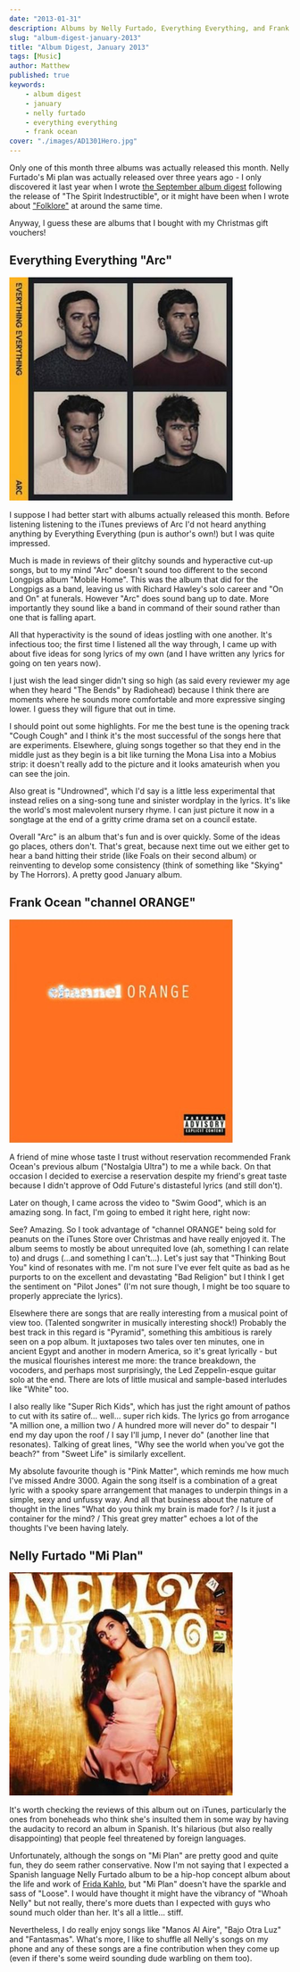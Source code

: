 ```yaml
---
date: "2013-01-31"
description: Albums by Nelly Furtado, Everything Everything, and Frank Ocean.
slug: "album-digest-january-2013" 
title: "Album Digest, January 2013"
tags: [Music]
author: Matthew
published: true
keywords:
    - album digest
    - january
    - nelly furtado
    - everything everything
    - frank ocean
cover: "./images/AD1301Hero.jpg"
---
```


Only one of this month three albums was actually released this month. Nelly Furtado's Mi plan was actually released over three years ago - I only discovered it last year when I wrote [the September album digest](album-digest-september-2012) following the release of "The Spirit Indestructible", or it might have been when I wrote about ["Folklore"](uc20) at around the same time.

Anyway, I guess these are albums that I bought with my Christmas gift vouchers!

## Everything Everything "Arc"

<div class="align-left album-cover"><img src="./images/everything-everything-arc.jpg"></div>

I suppose I had better start with albums actually released this month. Before listening listening to the iTunes previews of Arc I'd not heard anything anything by Everything Everything (pun is author's own!) but I was quite impressed.

Much is made in reviews of their glitchy sounds and hyperactive cut-up songs, but to my mind "Arc" doesn't sound too different to the second Longpigs album "Mobile Home". This was the album that did for the Longpigs as a band, leaving us with Richard Hawley's solo career and "On and On" at funerals. However "Arc" does sound bang up to date. More importantly they sound like a band in command of their sound rather than one that is falling apart.

All that hyperactivity is the sound of ideas jostling with one another. It's infectious too; the first time I listened all the way through, I came up with about five ideas for song lyrics of my own (and I have written any lyrics for going on ten years now).

I just wish the lead singer didn't sing so high (as said every reviewer my age when they heard "The Bends" by Radiohead) because I think there are moments where he sounds more comfortable and more expressive singing lower. I guess they will figure that out in time.

I should point out some highlights. For me the best tune is the opening track "Cough Cough" and I think it's the most successful of the songs here that are experiments. Elsewhere, gluing songs together so that they end in the middle just as they begin is a bit like turning the Mona Lisa into a Mobius strip: it doesn't really add to the picture and it looks amateurish when you can see the join.

Also great is "Undrowned", which I'd say is a little less experimental that instead relies on a sing-song tune and sinister wordplay in the lyrics. It's like the world's most malevolent nursery rhyme. I can just picture it now in a songtage at the end of a gritty crime drama set on a council estate.

Overall "Arc" is an album that's fun and is over quickly. Some of the ideas go places, others don't. That's great, because next time out we either get to hear a band hitting their stride (like Foals on their second album) or reinventing to develop some consistency (think of something like "Skying" by The Horrors). A pretty good January album.

## Frank Ocean "channel ORANGE"

<div class="align-left album-cover"><img src="./images/frank-ocean-channel-orange.jpg"></div>

A friend of mine whose taste I trust without reservation recommended Frank Ocean's previous album ("Nostalgia Ultra") to me a while back. On that occasion I decided to exercise a reservation despite my friend's great taste because I didn't approve of Odd Future's distasteful lyrics (and still don't).

Later on though, I came across the video to "Swim Good", which is an amazing song. In fact, I'm going to embed it right here, right now:

See? Amazing. So I took advantage of "channel ORANGE" being sold for peanuts on the iTunes Store over Christmas and have really enjoyed it. The album seems to mostly be about unrequited love (ah, something I can relate to) and drugs (…and something I can't…). Let's just say that "Thinking Bout You" kind of resonates with me. I'm not sure I've ever felt quite as bad as he purports to on the excellent and devastating "Bad Religion" but I think I get the sentiment on "Pilot Jones" (I'm not sure though, I might be too square to properly appreciate the lyrics).

Elsewhere there are songs that are really interesting from a musical point of view too. (Talented songwriter in musically interesting shock!) Probably the best track in this regard is "Pyramid", something this ambitious is rarely seen on a pop album. It juxtaposes two tales over ten minutes, one in ancient Egypt and another in modern America, so it's great lyrically - but the musical flourishes interest me more: the trance breakdown, the vocoders, and perhaps most surprisingly, the Led Zeppelin-esque guitar solo at the end. There are lots of little musical and sample-based interludes like "White" too.

I also really like "Super Rich Kids", which has just the right amount of pathos to cut with its satire of… well… super rich kids. The lyrics go from arrogance "A million one, a million two / A hundred more will never do" to despair "I end my day upon the roof / I say I'll jump, I never do" (another line that resonates). Talking of great lines, "Why see the world when you've got the beach?" from "Sweet Life" is similarly excellent.

My absolute favourite though is "Pink Matter", which reminds me how much I've missed Andre 3000. Again the song itself is a combination of a great lyric with a spooky spare arrangement that manages to underpin things in a simple, sexy and unfussy way. And all that business about the nature of thought in the lines "What do you think my brain is made for? / Is it just a container for the mind? / This great grey matter" echoes a lot of the thoughts I've been having lately.

## Nelly Furtado "Mi Plan"

<div class="align-left album-cover"><img src="./images/nelly-furtado-mi-plan.jpg"></div>

It's worth checking the reviews of this album out on iTunes, particularly the ones from boneheads who think she's insulted them in some way by having the audacity to record an album in Spanish. It's hilarious (but also really disappointing) that people feel threatened by foreign languages.

Unfortunately, although the songs on "Mi Plan" are pretty good and quite fun, they do seem rather conservative. Now I'm not saying that I expected a Spanish language Nelly Furtado album to be a hip-hop concept album about the life and work of [Frida Kahlo](http://en.wikipedia.org/wiki/Frida_Kahlo), but "Mi Plan" doesn't have the sparkle and sass of "Loose". I would have thought it might have the vibrancy of "Whoah Nelly" but not really, there's more duets than I expected with guys who sound much older than her. It's all a little… stiff.

Nevertheless, I do really enjoy songs like "Manos Al Aire", "Bajo Otra Luz" and "Fantasmas". What's more, I like to shuffle all Nelly's songs on my phone and any of these  songs are a fine contribution when they come up (even if there's some weird sounding dude warbling on them too).